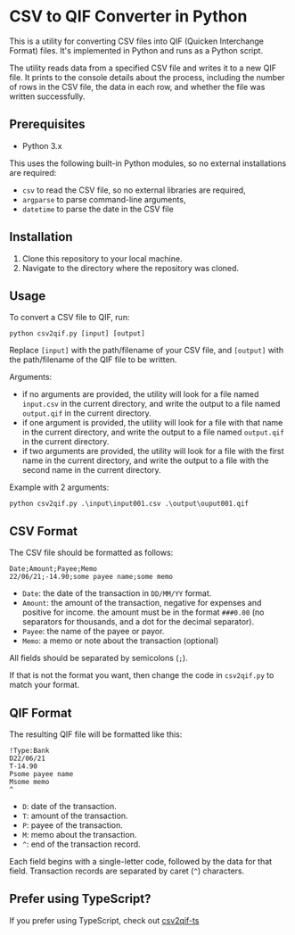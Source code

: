 # CSV to QIF Converter in Python

This is a utility for converting CSV files into QIF (Quicken Interchange Format) files. It's implemented in Python and runs as a Python script.

The utility reads data from a specified CSV file and writes it to a new QIF file. It prints to the console details about the process, including the number of rows in the CSV file, the data in each row, and whether the file was written successfully.

## Prerequisites

- Python 3.x

This uses the following built-in Python modules, so no external installations are required:

- `csv` to read the CSV file, so no external libraries are required,
- `argparse` to parse command-line arguments,
- `datetime` to parse the date in the CSV file

## Installation

1. Clone this repository to your local machine.
2. Navigate to the directory where the repository was cloned.

## Usage

To convert a CSV file to QIF, run:

```
python csv2qif.py [input] [output]
```

Replace `[input]` with the path/filename of your CSV file, and `[output]` with the path/filename of the QIF file to be written.

Arguments:

- if no arguments are provided, the utility will look for a file named `input.csv` in the current directory, and write the output to a file named `output.qif` in the current directory.
- if one argument is provided, the utility will look for a file with that name in the current directory, and write the output to a file named `output.qif` in the current directory.
- if two arguments are provided, the utility will look for a file with the first name in the current directory, and write the output to a file with the second name in the current directory.

Example with 2 arguments:

```
python csv2qif.py .\input\input001.csv .\output\ouput001.qif
```

## CSV Format

The CSV file should be formatted as follows:

```
Date;Amount;Payee;Memo
22/06/21;-14.90;some payee name;some memo
```

- `Date`: the date of the transaction in `DD/MM/YY` format.
- `Amount`: the amount of the transaction, negative for expenses and positive for income. the amount must be in the format `###0.00` (no separators for thousands, and a dot for the decimal separator).
- `Payee`: the name of the payee or payor.
- `Memo`: a memo or note about the transaction (optional)

All fields should be separated by semicolons (`;`).

If that is not the format you want, then change the code in `csv2qif.py` to match your format.

## QIF Format

The resulting QIF file will be formatted like this:

```
!Type:Bank
D22/06/21
T-14.90
Psome payee name
Msome memo
^
```

- `D`: date of the transaction.
- `T`: amount of the transaction.
- `P`: payee of the transaction.
- `M`: memo about the transaction.
- `^`: end of the transaction record.

Each field begins with a single-letter code, followed by the data for that field. Transaction records are separated by caret (`^`) characters.

## Prefer using TypeScript?

If you prefer using TypeScript, check out [csv2qif-ts](https://github.com/fabrizionastri/csv2qif-TS)
